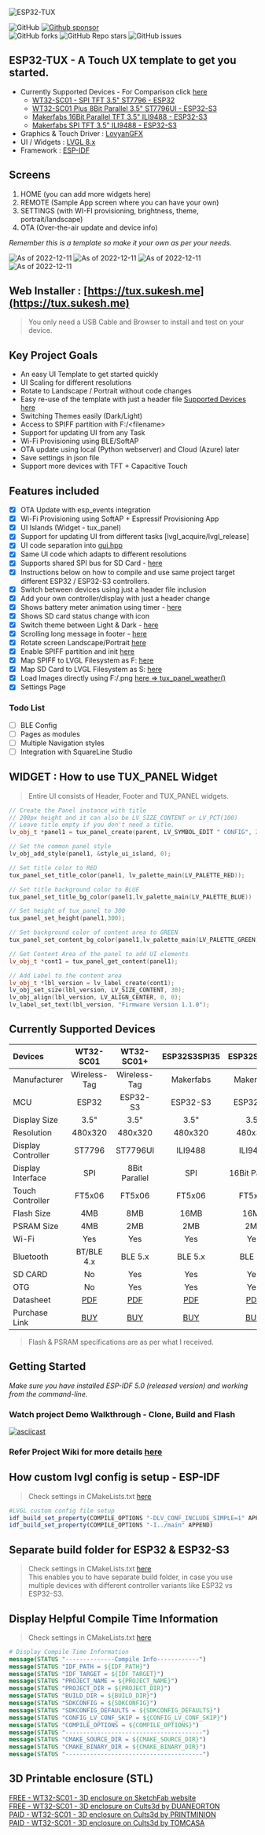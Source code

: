 ![ESP32-TUX](assets/tux-design.png)  

![GitHub](https://img.shields.io/github/license/sukesh-ak/esp32-tux?style=for-the-badge) 
[![Github sponsor](https://img.shields.io/static/v1?label=Sponsor&message=%E2%9D%A4&logo=GitHub&color=%23FF007F&style=for-the-badge)](https://github.com/sponsors/sukesh-ak)   
![GitHub forks](https://img.shields.io/github/forks/sukesh-ak/esp32-tux?style=for-the-badge) 
![GitHub Repo stars](https://img.shields.io/github/stars/sukesh-ak/esp32-tux?style=for-the-badge) 
![GitHub issues](https://img.shields.io/github/issues/sukesh-ak/esp32-tux?style=for-the-badge) 

## ESP32-TUX - A Touch UX template to get you started.  
- Currently Supported Devices - For Comparison click [here](#currently-supported-devices)
  - [WT32-SC01 - SPI TFT 3.5" ST7796 - ESP32](https://bit.ly/wt32-sc01) 
  - [WT32-SC01 Plus 8Bit Parallel 3.5" ST7796UI - ESP32-S3](https://bit.ly/wt32-sc01-plus)
  - [Makerfabs 16Bit Parallel TFT 3.5" ILI9488 - ESP32-S3](https://bit.ly/ESP32S335D)
  - [Makerfabs SPI TFT 3.5" ILI9488 - ESP32-S3](https://bit.ly/ESP32S3SPI35)
- Graphics & Touch Driver : [LovyanGFX](https://github.com/lovyan03/LovyanGFX)
- UI / Widgets : [LVGL 8.x](https://github.com/lvgl/lvgl)
- Framework : [ESP-IDF](https://github.com/espressif/esp-idf/)


## Screens
1. HOME (you can add more widgets here)
2. REMOTE (Sample App screen where you can have your own)
3. SETTINGS (with WI-FI provisioning, brightness, theme, portrait/landscape)
4. OTA (Over-the-air update and device info)  

_Remember this is a template so make it your own as per your needs._

![As of 2022-12-11](assets/1.home.png)
![As of 2022-12-11](assets/2.app.png)
![As of 2022-12-11](assets/3.wifi.png)
![As of 2022-12-11](assets/4.ota.png)

## Web Installer : [https://tux.sukesh.me](https://tux.sukesh.me)
> You only need a USB Cable and Browser to install and test on your device.  


## Key Project Goals
- An easy UI Template to get started quickly
- UI Scaling for different resolutions
- Rotate to Landscape / Portrait without code changes
- Easy re-use of the template with just a header file [Supported Devices here](/main/devices/)
- Switching Themes easily (Dark/Light)
- Access to SPIFF partition with F:/\<filename>
- Support for updating UI from any Task
- Wi-Fi Provisioning using BLE/SoftAP
- OTA update using local (Python webserver) and Cloud (Azure) later
- Save settings in json file
- Support more devices with TFT + Capacitive Touch

## Features included 
- [x] OTA Update with esp_events integration
- [x] Wi-Fi Provisioning using SoftAP + Espressif Provisioning App
- [x] UI Islands (Widget - tux_panel)
- [x] Support for updating UI from different tasks [lvgl_acquire/lvgl_release]
- [x] UI code separation into [gui.hpp](/main/gui.hpp)
- [x] Same UI code which adapts to different resolutions
- [x] Supports shared SPI bus for SD Card - [here](/main/helper_storage.hpp)
- [x] Instructions below on how to compile and use same project target different ESP32 / ESP32-S3 controllers.
- [x] Switch between devices using just a header file inclusion 
- [x] Add your own controller/display with just a header change 
- [x] Shows battery meter animation using timer - [here](/main/main.cpp)
- [x] Shows SD card status change with icon
- [x] Switch theme between Light & Dark - [here](/main/gui.hpp)
- [x] Scrolling long message in footer - [here](/main/gui.hpp)
- [x] Rotate screen Landscape/Portrait [here](/main/main.cpp)
- [x] Enable SPIFF partition and init [here](/main/helpers/helper_spiff.hpp)
- [x] Map SPIFF to LVGL Filesystem as F: [here](/main/helpers/helper_lv_fs.hpp)
- [x] Map SD Card to LVGL Filesystem as S: [here](/main/helpers/helper_lv_fs.hpp)
- [x] Load Images directly using F:/<filename>.png [here => tux_panel_weather()](/main/gui.hpp)
- [x] Settings Page

### Todo List
- [ ] BLE Config 
- [ ] Pages as modules
- [ ] Multiple Navigation styles
- [ ] Integration with SquareLine Studio  

## WIDGET : How to use TUX_PANEL Widget
> Entire UI consists of Header, Footer and TUX_PANEL widgets.

```c++
// Create the Panel instance with title 
// 200px height and it can also be LV_SIZE_CONTENT or LV_PCT(100)
// Leave title empty if you don't need a title.
lv_obj_t *panel1 = tux_panel_create(parent, LV_SYMBOL_EDIT " CONFIG", 200);

// Set the common panel style
lv_obj_add_style(panel1, &style_ui_island, 0);

// Set title color to RED
tux_panel_set_title_color(panel1, lv_palette_main(LV_PALETTE_RED));

// Set title background color to BLUE
tux_panel_set_title_bg_color(panel1,lv_palette_main(LV_PALETTE_BLUE))

// Set height of tux_panel to 300
tux_panel_set_height(panel1,300);

// Set background color of content area to GREEN
tux_panel_set_content_bg_color(panel1,lv_palette_main(LV_PALETTE_GREEN))

// Get Content Area of the panel to add UI elements
lv_obj_t *cont1 = tux_panel_get_content(panel1);

// Add Label to the content area
lv_obj_t *lbl_version = lv_label_create(cont1);
lv_obj_set_size(lbl_version, LV_SIZE_CONTENT, 30);
lv_obj_align(lbl_version, LV_ALIGN_CENTER, 0, 0);
lv_label_set_text(lbl_version, "Firmware Version 1.1.0");
```

## Currently Supported Devices 

| Devices   | WT32-SC01  | WT32-SC01+ | ESP32S3SPI35 | ESP32S335D
|:---------  |:-----------:|:----------:|:--------:|:-----------:
|Manufacturer|Wireless-Tag|Wireless-Tag|Makerfabs|Makerfabs
|MCU   |ESP32|ESP32-S3   |ESP32-S3    | ESP32-S3
|Display Size | 3.5" |3.5"  |3.5"  |3.5" 
|Resolution|480x320|480x320|480x320|480x320
|Display Controller|ST7796|ST7796UI|ILI9488|ILI9488
|Display Interface|SPI|8Bit Parallel|SPI|16Bit Parallel
|Touch Controller|FT5x06|FT5x06|FT5x06|FT5x06
|Flash Size |4MB|8MB|16MB|16MB
|PSRAM Size |4MB|2MB|2MB|2MB
|Wi-Fi|Yes|Yes|Yes|Yes
|Bluetooth|BT/BLE 4.x|BLE 5.x|BLE 5.x|BLE 5.x
|SD CARD |No|Yes|Yes|Yes
|OTG |No|Yes|Yes|Yes
|Datasheet|[PDF](datasheet/WT32-SC01_ESP32.pdf)|[PDF](datasheet/WT32-SC01_Plus_ESP32-S3.pdf)|[PDF](datasheet/Makerfabs-ESP32S3SPI35.PDF)|[PDF](datasheet/Makerfabs-ESP32S335D.pdf)
|Purchase Link|[BUY](https://bit.ly/wt32-sc01)|[BUY](https://bit.ly/wt32-sc01-plus)|[BUY](https://bit.ly/ESP32S3SPI35)|[BUY](https://bit.ly/ESP32S335D)
> Flash & PSRAM specifications are as per what I received.

## Getting Started
_Make sure you have installed ESP-IDF 5.0 (released version) and working from the command-line._

### Watch project Demo Walkthrough - Clone, Build and Flash
[![asciicast](https://asciinema.org/a/549415.svg)](https://asciinema.org/a/549415)

### Refer Project Wiki for more details [here](https://github.com/sukesh-ak/ESP32-TUX/wiki)

## How custom lvgl config is setup - ESP-IDF  
> Check settings in CMakeLists.txt [here](CMakeLists.txt)
```cmake
#LVGL custom config file setup
idf_build_set_property(COMPILE_OPTIONS "-DLV_CONF_INCLUDE_SIMPLE=1" APPEND)
idf_build_set_property(COMPILE_OPTIONS "-I../main" APPEND)
```

## Separate build folder for ESP32 & ESP32-S3
> Check settings in CMakeLists.txt [here](CMakeLists.txt#L8)  
> This enables you to have separate build folder, in case you use multiple devices with different controller variants like ESP32 vs ESP32-S3.  

## Display Helpful Compile Time Information
> Check settings in CMakeLists.txt [here](CMakeLists.txt)  
```cmake
# Display Compile Time Information
message(STATUS "--------------Compile Info------------")
message(STATUS "IDF_PATH = ${IDF_PATH}")
message(STATUS "IDF_TARGET = ${IDF_TARGET}")
message(STATUS "PROJECT_NAME = ${PROJECT_NAME}")
message(STATUS "PROJECT_DIR = ${PROJECT_DIR}")
message(STATUS "BUILD_DIR = ${BUILD_DIR}")
message(STATUS "SDKCONFIG = ${SDKCONFIG}")
message(STATUS "SDKCONFIG_DEFAULTS = ${SDKCONFIG_DEFAULTS}")
message(STATUS "CONFIG_LV_CONF_SKIP = ${CONFIG_LV_CONF_SKIP}")
message(STATUS "COMPILE_OPTIONS = ${COMPILE_OPTIONS}")
message(STATUS "---------------------------------------")
message(STATUS "CMAKE_SOURCE_DIR = ${CMAKE_SOURCE_DIR}")
message(STATUS "CMAKE_BINARY_DIR = ${CMAKE_BINARY_DIR}")
message(STATUS "---------------------------------------")
```
## 3D Printable enclosure (STL)  
[FREE - WT32-SC01 - 3D enclosure on SketchFab website](https://sketchfab.com/3d-models/wt32-sc01-case-cfec05638de540b0acccff2091508500)  
[FREE - WT32-SC01 - 3D enclosure on Cults3d by DUANEORTON](https://cults3d.com/en/3d-model/tool/desk-enclosure-for-wt32-sc01)  
[PAID - WT32-SC01 - 3D enclosure on Cults3d by PRINTMINION](https://cults3d.com/en/design-collections/printminion/various-cases-for-wt32-sc01-by-wireless-tag)  
[PAID - WT32-SC01 - 3D enclosure on Cults3d by TOMCASA](https://cults3d.com/en/3d-model/gadget/boite-pour-wt32-sc01-esp32-tft-tactile)
